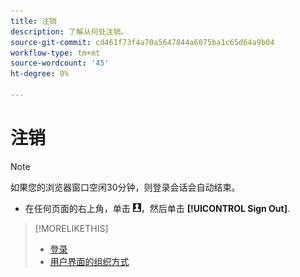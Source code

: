 ```yaml
---
title: 注销
description: 了解从何处注销。
source-git-commit: cd461f73f4a70a5647844a6075ba1c65d64a9b04
workflow-type: tm+mt
source-wordcount: '45'
ht-degree: 0%

---
```


# 注销

>[!NOTE]
>
>如果您的浏览器窗口空闲30分钟，则登录会话会自动结束。

* 在任何页面的右上角，单击 ![用户配置文件](/help/search-social-commerce/assets/user-profile.png "用户配置文件")，然后单击 **[!UICONTROL Sign Out]**.

>[!MORELIKETHIS]
>
>* [登录](log-in.md)
>* [用户界面的组织方式](user-interface.md)

